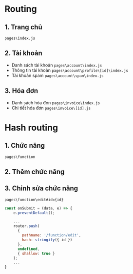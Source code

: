 # Routing

## 1. Trang chủ

`pages\index.js`

## 2. Tài khoản

- Danh sách tài khoản
  `pages\account\index.js`
- Thông tin tài khoản
  `pages\account\profile\[id]\index.js`
- Tài khoản spam
  `pages\account\spam\index.js`

## 3. Hóa đơn

- Danh sách hóa đơn
  `pages\invoice\index.js`
- Chi tiết hóa đơn
  `pages\invoice\[id].js`

# Hash routing

## 1. Chức năng

`pages\function`

## 2. Thêm chức năng

## 3. Chỉnh sửa chức năng

`pages\function\edit#id={id}`

```javascript
const onSubmit = (data, e) => {
    e.preventDefault();

    ...
    router.push(
      {
        pathname: '/function/edit',
        hash: stringify({ id })
      },
      undefined,
      { shallow: true }
    );
    ...
}

```
